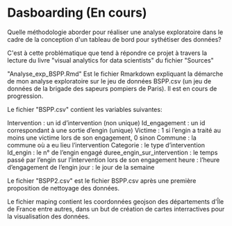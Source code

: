 # Dasboarding (En cours)
Quelle méthodologie aborder pour réaliser une analyse exploratoire dans le cadre de la conception d'un tableau de bord pour sythétiser des données?

C'est à cette problématique que tend à répondre ce projet à travers la lecture du livre "visual analytics for data scientists" du fichier "Sources"

"Analyse_exp_BSPP.Rmd" Est le fichier Rmarkdown expliquant la démarche de mon analyse exploratoire sur le jeu de données BSPP.csv (un jeu de données de la brigade des sapeurs pompiers de Paris). Il est en cours de progression.

Le fichier "BSPP.csv" contient les variables suivantes:

Intervention : un id d’intervention (non unique)
Id_engagement : un id correspondant à une sortie d’engin (unique)
Victime : 1 si l’engin a traité au moins une victime lors de son engagement, 0 sinon
Commune : la commune où a eu lieu l’intervention
Categorie : le type d’intervention
Id_engin : le n° de l’engin engagé
duree_engin_sur_intervention : le temps passé par l’engin sur l’intervention lors de son engagement
heure : l’heure d’engagement de l’engin
jour : le jour de la semaine

Le fichier "BSPP2.csv" est le fichier BSPP.csv après une première proposition de nettoyage des données.

Le fichier maping contient les coordonnées geojson des départements d'Île de France entre autres, dans un but de création de cartes interractives pour la visualisation des données.


